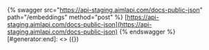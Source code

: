 [#generator:start]: <> ({ "template": "swagger" })
{% swagger src="https://api-staging.aimlapi.com/docs-public-json" path="/embeddings" method="post" %}
[https://api-staging.aimlapi.com/docs-public-json](https://api-staging.aimlapi.com/docs-public-json)
{% endswagger %}
[#generator:end]: <> ({})